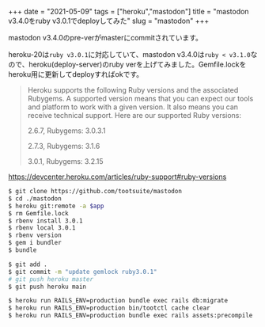 +++
date = "2021-05-09"
tags = ["heroku","mastodon"]
title = "mastodon v3.4.0をruby v3.0.1でdeployしてみた"
slug = "mastodon"
+++

mastodon v3.4.0のpre-verがmasterにcommitされています。

heroku-20は`ruby v3.0.1`に対応していて、mastodon v3.4.0は`ruby < v3.1.0`なので、heroku(deploy-server)のruby verを上げてみました。Gemfile.lockをheroku用に更新してdeployすればokです。


> Heroku supports the following Ruby versions and the associated Rubygems. A supported version means that you can expect our tools and platform to work with a given version. It also means you can receive technical support. Here are our supported Ruby versions:
>
> 2.6.7, Rubygems: 3.0.3.1
>
> 2.7.3, Rubygems: 3.1.6
>
> 3.0.1, Rubygems: 3.2.15

https://devcenter.heroku.com/articles/ruby-support#ruby-versions

```sh
$ git clone https://github.com/tootsuite/mastodon
$ cd ./mastodon
$ heroku git:remote -a $app
$ rm Gemfile.lock
$ rbenv install 3.0.1 
$ rbenv local 3.0.1
$ rbenv version
$ gem i bundler
$ bundle

$ git add .
$ git commit -m "update gemlock ruby3.0.1"
# git push heroku master
$ git push heroku main 

$ heroku run RAILS_ENV=production bundle exec rails db:migrate
$ heroku run RAILS_ENV=production bin/tootctl cache clear
$ heroku run RAILS_ENV=production bundle exec rails assets:precompile
```

